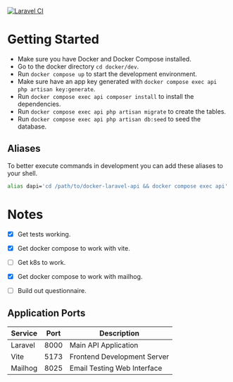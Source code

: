 
[![Laravel CI](https://github.com/ajn123/BreakfastClub/actions/workflows/ci.yml/badge.svg)](https://github.com/ajn123/BreakfastClub/actions/workflows/ci.yml)




# Getting Started 

- Make sure you have Docker and Docker Compose installed.
- Go to the docker directory `cd docker/dev`.
- Run `docker compose up` to start the development environment.
- Make sure have an app key generated with `docker compose exec api php artisan key:generate`.
- Run `docker compose exec api composer install` to install the dependencies.
- Run `docker compose exec api php artisan migrate` to create the tables.
- Run `docker compose exec api php artisan db:seed` to seed the database.


## Aliases 
To better execute commands in development you can add these aliases to your shell.

```bash
alias dapi='cd /path/to/docker-laravel-api && docker compose exec api'
```


# Notes

- [x] Get tests working.
- [x] Get docker compose to work with vite.
- [ ] Get k8s to work.
- [x] Get docker compose to work with mailhog.
- [ ] Build out questionnaire.


## Application Ports

| Service    | Port  | Description                               |
|------------|-------|-------------------------------------------|
| Laravel    | 8000  | Main API Application                      |
| Vite       | 5173  | Frontend Development Server               |
| Mailhog    | 8025  | Email Testing Web Interface               |

